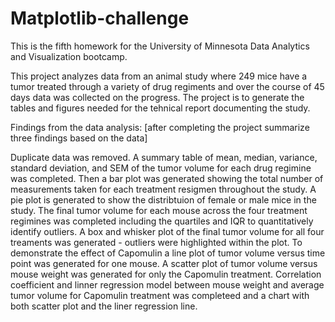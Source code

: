 # Matplotlib-challenge

This is the fifth homework for the University of Minnesota Data Analytics and Visualization bootcamp.

This project analyzes data from an animal study where 249 mice have a tumor treated through a variety of drug regiments and over the course of 45 days data was collected on the progress. The project is to generate the tables and figures needed for the tehnical report documenting the study.

Findings from the data analysis: [after completing the project summarize three findings based on the data]

Duplicate data was removed. A summary table of mean, median, variance, standard deviation, and SEM of the tumor volume for each drug regimine was completed. Then a bar plot was generated showing the total number of measurements taken for each treatment resigmen throughout the study.
A pie plot is generated to show the distribtuion of female or male mice in the study. 
The final tumor volume for each mouse across the four treatment regimines was completed including the quartiles and IQR to quantitatively identify outliers. 
A box and whisker plot of the final tumor volume for all four treaments was generated - outliers were highlighted within the plot.
To demonstrate the effect of Capomulin a line plot of tumor volume versus time point was generated for one mouse.
A scatter plot of tumor volume versus mouse weight was generated for only the Capomulin treatment.
Correlation coefficient and linner regression model between mouse weight and average tumor volume for Capomulin treatment was completeed and a chart with both scatter plot and the liner regression line.
